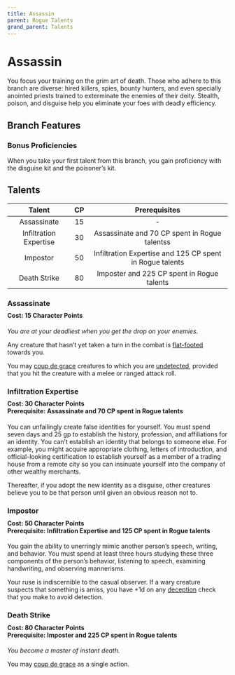 ```yaml
---
title: Assassin
parent: Rogue Talents
grand_parent: Talents
---
```


# Assassin
You focus your training on the grim art of death. Those who adhere to this branch are diverse: hired killers, spies, bounty hunters, and even specially anointed priests trained to exterminate the enemies of their deity. Stealth, poison, and disguise help you eliminate your foes with deadly efficiency.

## Branch Features

### Bonus Proficiencies
When you take your first talent from this branch, you gain proficiency with the disguise kit and the poisoner’s kit.

## Talents

| Talent | CP | Prerequisites |
|:------:|:--:|:-------------:|
| Assassinate            | 15 | - |
| Infiltration Expertise | 30 | Assassinate and 70 CP spent in Rogue talentss |
| Impostor               | 50 | Infiltration Expertise and 125 CP spent in Rogue talents |
| Death Strike           | 80 | Imposter and 225 CP spent in Rogue talents |

### Assassinate

<div style="margin-top:-10px;"></div>

#### **Cost:** 15 Character Points
*You are at your deadliest when you get the drop on your enemies.*

Any creature that hasn’t yet taken a turn in the combat is [flat-footed](https://stormchaserroleplaying.com/stormchaserRPG/Conditions/Flatfooted/) towards you.

You may [coup de grace](https://stormchaserroleplaying.com/stormchaserRPG/Combat/Melee/Coup/) creatures to which you are [undetected](https://stormchaserroleplaying.com/stormchaserRPG/General/Awareness/Detecting/#undetected), provided that you hit the creature with a melee or ranged attack roll.

### Infiltration Expertise

<div style="margin-top:-10px;"></div>

#### **Cost:** 30 Character Points<br>**Prerequisite:** Assassinate and 70 CP spent in Rogue talents
You can unfailingly create false identities for yourself. You must spend seven days and 25 gp to establish the history, profession, and affiliations for an identity. You can’t establish an identity that belongs to someone else. For example, you might acquire appropriate clothing, letters of introduction, and official-looking certification to establish yourself as a member of a trading house from a remote city so you can insinuate yourself into the company of other wealthy merchants.

Thereafter, if you adopt the new identity as a disguise, other creatures believe you to be that person until given an obvious reason not to.

### Impostor

<div style="margin-top:-10px;"></div>

#### **Cost:** 50 Character Points<br>**Prerequisite:** Infiltration Expertise and 125 CP spent in Rogue talents
You gain the ability to unerringly mimic another person’s speech, writing, and behavior. You must spend at least three hours studying these three components of the person’s behavior, listening to speech, examining handwriting, and observing mannerisms.

Your ruse is indiscernible to the casual observer. If a wary creature suspects that something is amiss, you have +1d on any [deception](https://stormchaserroleplaying.com/stormchaserRPG/Skills/Deception/) check that you make to avoid detection.

### Death Strike

<div style="margin-top:-10px;"></div>

#### **Cost:** 80 Character Points<br>**Prerequisite:** Imposter and 225 CP spent in Rogue talents
*You become a master of instant death.*

You may [coup de grace](https://stormchaserroleplaying.com/stormchaserRPG/Combat/Melee/Coup/) as a single action.
